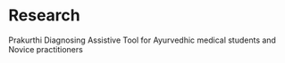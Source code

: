 # Research
Prakurthi Diagnosing Assistive Tool for Ayurvedhic medical students and Novice practitioners

